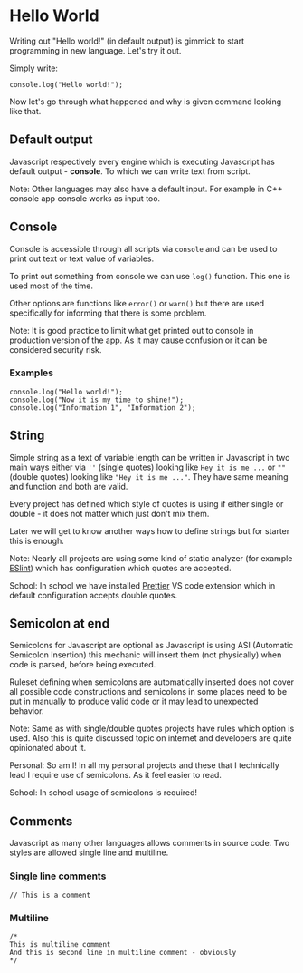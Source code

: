 # Hello World

Writing out "Hello world!" (in default output) is gimmick to start programming in new language. Let's try it out.

Simply write:

    console.log("Hello world!");

Now let's go through what happened and why is given command looking like that.

## Default output

Javascript respectively every engine which is executing Javascript has default output - **console**. To which we can write text from script.

Note: Other languages may also have a default input. For example in C++ console app console works as input too.

## Console

Console is accessible through all scripts via `console` and can be used to print out text or text value of variables.

To print out something from console we can use `log()` function. This one is used most of the time.

Other options are functions like `error()` or `warn()` but there are used specifically for informing that there is some problem.

Note: It is good practice to limit what get printed out to console in production version of the app. As it may cause confusion or it can be considered security risk.

### Examples

```
console.log("Hello world!");
console.log("Now it is my time to shine!");
console.log("Information 1", "Information 2");
```

## String

Simple string as a text of variable length can be written in Javascript in two main ways either via `''` (single quotes) looking like `Hey it is me ...` or `""` (double quotes) looking like `"Hey it is me ..."`. They have same meaning and function and both are valid.

Every project has defined which style of quotes is using if either single or double - it does not matter which just don't mix them.

Later we will get to know another ways how to define strings but for starter this is enough.

Note: Nearly all projects are using some kind of static analyzer (for example [ESlint](https://eslint.org/)) which has configuration which quotes are accepted.

School: In school we have installed [Prettier](https://prettier.io/) VS code extension which in default configuration accepts double quotes.

## Semicolon at end

Semicolons for Javascript are optional as Javascript is using
ASI (Automatic Semicolon Insertion) this mechanic will insert them (not physically) when code is parsed, before being executed.

Ruleset defining when semicolons are automatically inserted does not cover all possible code constructions and semicolons in some places need to be put in manually to produce valid code or it may lead to unexpected behavior.

Note: Same as with single/double quotes projects have rules which option is used. Also this is quite discussed topic on internet and developers are quite opinionated about it.

Personal: So am I! In all my personal projects and these that I technically lead I require use of semicolons. As it feel easier to read.

School: In school usage of semicolons is required!

## Comments

Javascript as many other languages allows comments in source code. Two styles are allowed single line and multiline.

### Single line comments

    // This is a comment

### Multiline

```
/*
This is multiline comment
And this is second line in multiline comment - obviously
*/
```
